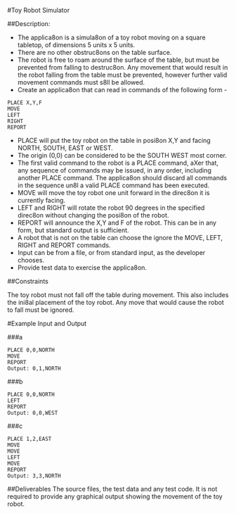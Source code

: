 #Toy Robot Simulator

##Description:

- The applica8on is a simula8on of a toy robot moving on a square tabletop, of dimensions 5 units x 5 units.
- There are no other obstruc8ons on the table surface.
- The robot is free to roam around the surface of the table, but must be prevented from falling to destruc8on. Any movement that would result in the robot falling from the table must be prevented, however further valid movement commands must s8ll be allowed.
- Create an applica8on that can read in commands of the following form -

```
PLACE X,Y,F
MOVE
LEFT
RIGHT
REPORT
```

- PLACE will put the toy robot on the table in posi8on X,Y and facing NORTH, SOUTH, EAST or WEST.
- The origin (0,0) can be considered to be the SOUTH WEST most corner.
- The first valid command to the robot is a PLACE command, aXer that, any sequence of commands may be issued, in any order, including another PLACE command. The applica8on should discard all commands in the sequence un8l a valid PLACE command has been executed.
- MOVE will move the toy robot one unit forward in the direc8on it is currently facing.
- LEFT and RIGHT will rotate the robot 90 degrees in the specified direc8on without changing the posi8on of the robot.
- REPORT will announce the X,Y and F of the robot. This can be in any form, but standard output is sufficient.
- A robot that is not on the table can choose the ignore the MOVE, LEFT, RIGHT and REPORT commands.
- Input can be from a file, or from standard input, as the developer chooses.
- Provide test data to exercise the applica8on.

##Constraints

The toy robot must not fall off the table during movement. This also includes the ini8al placement of the toy robot.
Any move that would cause the robot to fall must be ignored.

#Example Input and Output

###a

```
PLACE 0,0,NORTH
MOVE
REPORT
Output: 0,1,NORTH
```

###b

```
PLACE 0,0,NORTH
LEFT
REPORT
Output: 0,0,WEST
```

###c

```
PLACE 1,2,EAST
MOVE
MOVE
LEFT
MOVE
REPORT
Output: 3,3,NORTH
```

##Deliverables
The source files, the test data and any test code.
It is not required to provide any graphical output showing the movement of the toy robot.